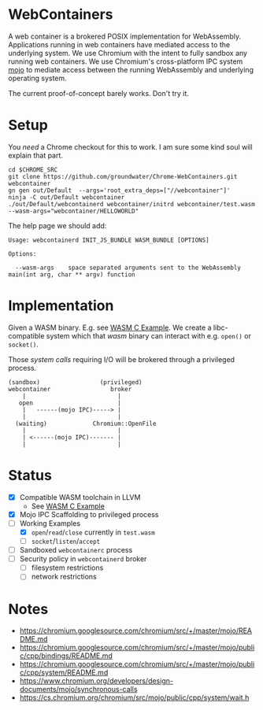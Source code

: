 # WebContainers

A web container is a brokered POSIX implementation for WebAssembly.
Applications running in web containers have mediated access to the underlying system.
We use Chromium with the intent to fully sandbox any running web containers.
We use Chromium's cross-platform IPC system [mojo](https://chromium.googlesource.com/chromium/src/+/master/mojo/README.md) to mediate access between the running WebAssembly and underlying operating system.

The current proof-of-concept barely works. Don't try it.

# Setup

You _need_ a Chrome checkout for this to work.
I am sure some kind soul will explain that part.

```
cd $CHROME_SRC
git clone https://github.com/groundwater/Chrome-WebContainers.git webcontainer
gn gen out/Default  --args='root_extra_deps=["//webcontainer"]'
ninja -C out/Default webcontainer
./out/Default/webcontainerd webcontainer/initrd webcontainer/test.wasm --wasm-args="webcontainer/HELLOWORLD"
```

The help page we should add:

```
Usage: webcontainerd INIT_JS_BUNDLE WASM_BUNDLE [OPTIONS]

Options:

  --wasm-args    space separated arguments sent to the WebAssembly main(int arg, char ** argv) function

```

# Implementation

Given a WASM binary. E.g. see [WASM C Example](https://github.com/groundwater/wasm-c-example). We create a libc-compatible system which that _wasm_ binary can interact with e.g. `open()` or `socket()`.

Those _system calls_ requiring I/O will be brokered through a privileged process.

```
(sandbox)                 (privileged)
webcontainer                 broker
    |                          |
   open                        |
    |   ------(mojo IPC)-----> |
    |                          |
  (waiting)             Chromium::OpenFile
    |                          |
    | <------(mojo IPC)------- |
    |                          |
```

# Status

- [x] Compatible WASM toolchain in LLVM
  - See [WASM C Example](https://github.com/groundwater/wasm-c-example)
- [x] Mojo IPC Scaffolding to privileged process
- [ ] Working Examples
  - [x] `open`/`read`/`close` currently in `test.wasm`
  - [ ] `socket`/`listen`/`accept`
- [ ] Sandboxed `webcontainerc` process
- [ ] Security policy in `webcontainerd` broker
  - [ ] filesystem restrictions
  - [ ] network restrictions

# Notes

- https://chromium.googlesource.com/chromium/src/+/master/mojo/README.md
- https://chromium.googlesource.com/chromium/src/+/master/mojo/public/cpp/bindings/README.md
- https://chromium.googlesource.com/chromium/src/+/master/mojo/public/cpp/system/README.md
- https://www.chromium.org/developers/design-documents/mojo/synchronous-calls
- https://cs.chromium.org/chromium/src/mojo/public/cpp/system/wait.h
